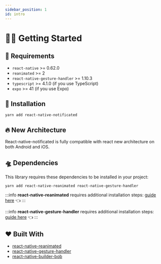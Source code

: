 ```yaml
---
sidebar_position: 1
id: intro
---
```


# 👋🏼 Getting Started

## 🏹 Requirements

- `react-native` >= 0.62.0
- `reanimated` >= 2
- `react-native-gesture-handler` >= 1.10.3
- `typescript` >= 4.1.0 (if you use TypeScript)
- `expo` >= 41 (if you use Expo)

## 🚀 Installation

```shell
yarn add react-native-notificated
```

## 🔥 New Architecture

React-native-notificated is fully compatible with react new architecture on both Android and iOS.

## 🛸 Dependencies

This library requires these dependencies to be installed in your project:

```shell
yarn add react-native-reanimated react-native-gesture-handler
```

:::info
**react-native-reanimated** requires additional installation steps: [guide here](https://docs.swmansion.com/react-native-reanimated/docs/fundamentals/installation) 👈
:::

:::info
**react-native-gesture-handler** requires additional installation steps: [guide here](https://docs.swmansion.com/react-native-gesture-handler/docs/) 👈
:::

## ❤️ Built With

- [react-native-reanimated](https://github.com/software-mansion/react-native-reanimated)
- [react-native-gesture-handler](https://github.com/software-mansion/react-native-gesture-handler)
- [react-native-builder-bob](https://github.com/callstack/react-native-builder-bob)

